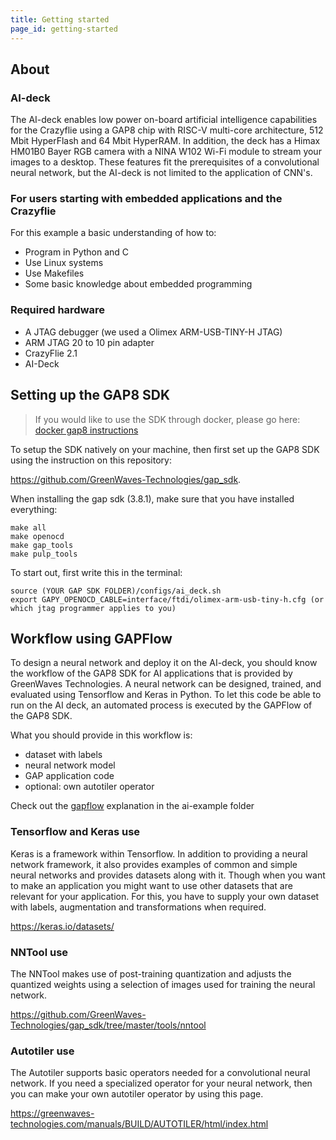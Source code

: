 ```yaml
---
title: Getting started
page_id: getting-started
---
```


## About
### AI-deck
The AI-deck enables low power on-board artificial intelligence capabilities for the Crazyflie using a GAP8 chip with RISC-V multi-core architecture, 512 Mbit HyperFlash and 64 Mbit HyperRAM. In addition, the deck has a Himax HM01B0 Bayer RGB camera with a NINA W102 Wi-Fi module to stream your images to a desktop. These features fit the prerequisites of a convolutional neural network, but the AI-deck is not limited to the application of CNN's. 

### For users starting with embedded applications and the Crazyflie
For this example a basic understanding of how to:
* Program in Python and C
* Use Linux systems
* Use Makefiles 
* Some basic knowledge about embedded programming

### Required hardware
* A JTAG debugger (we used a Olimex ARM-USB-TINY-H JTAG)
* ARM JTAG 20 to 10 pin adapter 
* CrazyFlie 2.1
* AI-Deck

## Setting up the GAP8 SDK

> If you would like to use the SDK through docker, please go here: [docker gap8 instructions](../getting-started/docker-gap8.md)

To setup the SDK natively on your machine, then first set up the GAP8 SDK using the instruction on this repository:

https://github.com/GreenWaves-Technologies/gap_sdk.  

When installing the gap sdk (3.8.1), make sure that you have installed everything:

    make all
    make openocd
    make gap_tools
    make pulp_tools

To start out, first write this in the terminal:

    source (YOUR GAP SDK FOLDER)/configs/ai_deck.sh
    export GAPY_OPENOCD_CABLE=interface/ftdi/olimex-arm-usb-tiny-h.cfg (or which jtag programmer applies to you)


## Workflow using GAPFlow
To design a neural network and deploy it on the AI-deck, you should know the workflow of the GAP8 SDK for AI applications that is provided by GreenWaves Technologies. A neural network can be designed, trained, and evaluated using Tensorflow and Keras in Python. To let this code be able to run on the AI deck, an automated process is executed by the GAPFlow of the GAP8 SDK. 

What you should provide in this workflow is:
* dataset with labels
* neural network model
* GAP application code
* optional: own autotiler operator

Check out the  [gapflow](../ai-examples/gap-flow) explanation in the ai-example folder

### Tensorflow and Keras use
Keras is a framework within Tensorflow. In addition to providing a neural network framework, it also provides examples of common and simple neural networks and provides datasets along with it. Though when you want to make an application you might want to use other datasets that are relevant for your application. For this, you have to supply your own dataset with labels, augmentation and transformations when required.

https://keras.io/datasets/

### NNTool use
<!-- In this example the NNTool state file can be found in example/model/nntool_script special attention to the following command/rule 

```aquant -f 8 <image folder>/*.<image extension> -T```

The NNTool makes use of post-training quantization and adjusts the quantized weights using the images defined in the aforementioned rule in the state file. -->

The NNTool makes use of post-training quantization and adjusts the quantized weights using a selection of images used for training the neural network.

<!-- explain a bit more in detail about quantization -->

https://github.com/GreenWaves-Technologies/gap_sdk/tree/master/tools/nntool


### Autotiler use
The Autotiler supports basic operators needed for a convolutional neural network. If you need a specialized operator for your neural network, then you can make your own autotiler operator by using this page.

https://greenwaves-technologies.com/manuals/BUILD/AUTOTILER/html/index.html

<!-- explain a bit more about how the autotiler works -->


